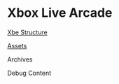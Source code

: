 # Xbox Live Arcade

[Xbe Structure](./wiki/xbe/README.MD)

[Assets](./wiki/assets/README.MD)

Archives

Debug Content

